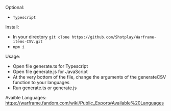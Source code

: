 Optional:
  - `Typescript`

Install:
 - In your directory `git clone https://github.com/Shotplay/Warframe-items-CSV.git`
 - `npm i`

Usage:
 - Open file generate.ts for Typescript
 - Open file generate.js for JavaScript
 - At the very bottom of the file, change the arguments of the generateCSV function to your languages
 - Run generate.ts or generate.js

Avaible Languages:
https://warframe.fandom.com/wiki/Public_Export#Available%20Languages
